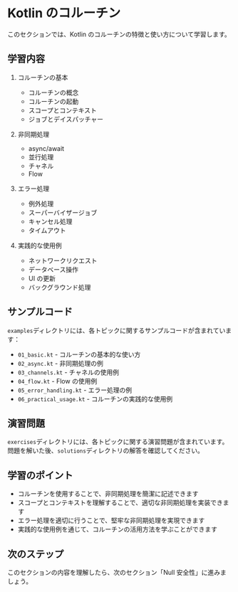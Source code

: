 # Kotlin のコルーチン

このセクションでは、Kotlin のコルーチンの特徴と使い方について学習します。

## 学習内容

1. コルーチンの基本

   - コルーチンの概念
   - コルーチンの起動
   - スコープとコンテキスト
   - ジョブとデイスパッチャー

2. 非同期処理

   - async/await
   - 並行処理
   - チャネル
   - Flow

3. エラー処理

   - 例外処理
   - スーパーバイザージョブ
   - キャンセル処理
   - タイムアウト

4. 実践的な使用例

   - ネットワークリクエスト
   - データベース操作
   - UI の更新
   - バックグラウンド処理

## サンプルコード

`examples`ディレクトリには、各トピックに関するサンプルコードが含まれています：

- `01_basic.kt` - コルーチンの基本的な使い方
- `02_async.kt` - 非同期処理の例
- `03_channels.kt` - チャネルの使用例
- `04_flow.kt` - Flow の使用例
- `05_error_handling.kt` - エラー処理の例
- `06_practical_usage.kt` - コルーチンの実践的な使用例

## 演習問題

`exercises`ディレクトリには、各トピックに関する演習問題が含まれています。
問題を解いた後、`solutions`ディレクトリの解答を確認してください。

## 学習のポイント

- コルーチンを使用することで、非同期処理を簡潔に記述できます
- スコープとコンテキストを理解することで、適切な非同期処理を実装できます
- エラー処理を適切に行うことで、堅牢な非同期処理を実現できます
- 実践的な使用例を通じて、コルーチンの活用方法を学ぶことができます

## 次のステップ

このセクションの内容を理解したら、次のセクション「Null 安全性」に進みましょう。
